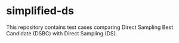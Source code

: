 # simplified-ds

This repository contains test cases comparing Direct Sampling Best Candidate (DSBC) with Direct Sampling (DS).
